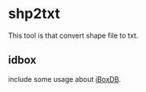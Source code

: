 # shp2txt

This tool is that convert shape file to txt.

## idbox

include some usage about [iBoxDB](http://www.iboxdb.com/).